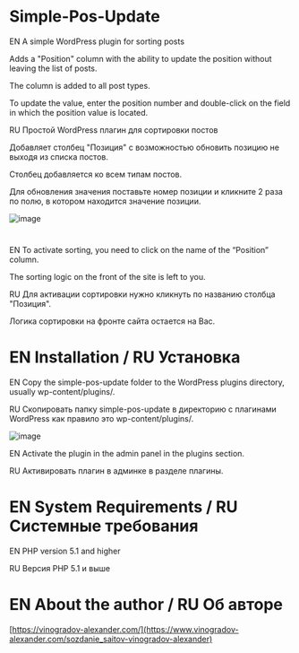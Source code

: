 # Simple-Pos-Update
EN
A simple WordPress plugin for sorting posts

Adds a "Position" column with the ability to update the position without leaving the list of posts.

The column is added to all post types.

To update the value, enter the position number and double-click on the field in which the position value is located.

RU
Простой WordPress плагин для сортировки постов

Добавляет столбец "Позиция" с возможностью обновить позицию не выходя из списка постов.

Столбец добавляется ко всем типам постов.

Для обновления значения поставьте номер позиции и кликните 2 раза по полю, в котором находится значение позиции.




![image](https://github.com/AlexanderUfa/Simple-Pos-Update/assets/75223388/d6eb1201-d262-4a3c-8ede-43a7a8aa44b6)
#
EN
To activate sorting, you need to click on the name of the “Position” column.

The sorting logic on the front of the site is left to you.

RU
Для активации сортировки нужно кликнуть по названию столбца "Позиция".

Логика сортировки на фронте сайта остается на Вас.


# EN Installation / RU Установка 
EN
Copy the simple-pos-update folder to the WordPress plugins directory, usually wp-content/plugins/.

RU
Скопировать папку simple-pos-update в директорию с плагинами WordPress как правило это wp-content/plugins/.

![image](https://github.com/AlexanderUfa/Simple-Pos-Update/assets/75223388/29a398a8-b0a5-42e9-9c54-db88391ecf2c)

EN
Activate the plugin in the admin panel in the plugins section.

RU
Активировать плагин в админке в разделе плагины.

# EN System Requirements / RU Системные требования
EN
PHP version 5.1 and higher

RU
Версия PHP 5.1 и выше

# EN About the author / RU Об авторе
[https://vinogradov-alexander.com/](https://www.vinogradov-alexander.com/sozdanie_saitov-vinogradov-alexander)

